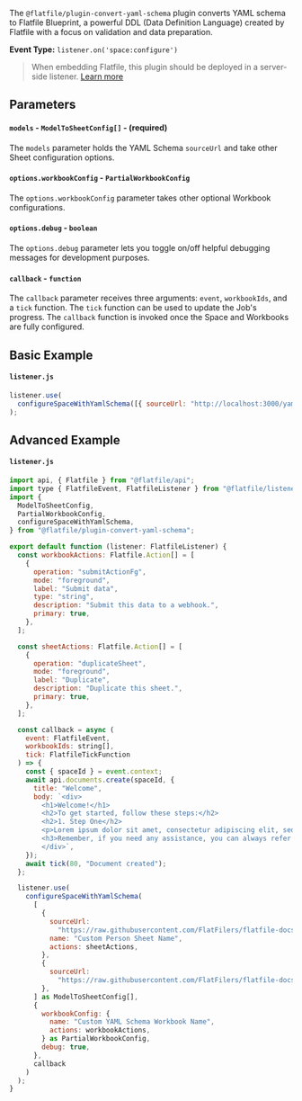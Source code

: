 <!-- START_INFOCARD -->

The `@flatfile/plugin-convert-yaml-schema` plugin converts YAML schema to
Flatfile Blueprint, a powerful DDL (Data Definition Language) created 
by Flatfile with a focus on validation and data preparation.

**Event Type:**
`listener.on('space:configure')`

<!-- END_INFOCARD -->


> When embedding Flatfile, this plugin should be deployed in a server-side listener. [Learn more](/docs/orchestration/listeners#listener-types)



## Parameters

#### `models` - `ModelToSheetConfig[]` - (required)
The `models` parameter holds the YAML Schema `sourceUrl` and take other Sheet configuration options.


#### `options.workbookConfig` - `PartialWorkbookConfig`
The `options.workbookConfig` parameter takes other optional Workbook configurations.


#### `options.debug` - `boolean`
The `options.debug` parameter lets you toggle on/off helpful debugging messages for development purposes.


#### `callback` - `function`
The `callback` parameter receives three arguments: `event`, `workbookIds`, and
a `tick` function. The `tick` function can be used to update the Job's
progress. The `callback` function is invoked once the Space and Workbooks are
fully configured.




## Basic Example

#### `listener.js`

```js listener.js
listener.use(
  configureSpaceWithYamlSchema([{ sourceUrl: "http://localhost:3000/yaml" }])
);
```



## Advanced Example

#### `listener.js`

```js listener.js
import api, { Flatfile } from "@flatfile/api";
import type { FlatfileEvent, FlatfileListener } from "@flatfile/listener";
import {
  ModelToSheetConfig,
  PartialWorkbookConfig,
  configureSpaceWithYamlSchema,
} from "@flatfile/plugin-convert-yaml-schema";

export default function (listener: FlatfileListener) {
  const workbookActions: Flatfile.Action[] = [
    {
      operation: "submitActionFg",
      mode: "foreground",
      label: "Submit data",
      type: "string",
      description: "Submit this data to a webhook.",
      primary: true,
    },
  ];

  const sheetActions: Flatfile.Action[] = [
    {
      operation: "duplicateSheet",
      mode: "foreground",
      label: "Duplicate",
      description: "Duplicate this sheet.",
      primary: true,
    },
  ];

  const callback = async (
    event: FlatfileEvent,
    workbookIds: string[],
    tick: FlatfileTickFunction
  ) => {
    const { spaceId } = event.context;
    await api.documents.create(spaceId, {
      title: "Welcome",
      body: `<div>
        <h1>Welcome!</h1>
        <h2>To get started, follow these steps:</h2>
        <h2>1. Step One</h2>
        <p>Lorem ipsum dolor sit amet, consectetur adipiscing elit, sed do eiusmod tempor incididunt ut labore et dolore magna aliqua. Ut enim ad minim veniam, quis nostrud exercitation ullamco laboris nisi ut aliquip ex ea commodo consequat. Duis aute irure dolor in reprehenderit in voluptate velit esse cillum dolore eu fugiat nulla pariatur.</p>
        <h3>Remember, if you need any assistance, you can always refer back to this page by clicking "Welcome" in the left-hand sidebar!</h3>
        </div>`,
    });
    await tick(80, "Document created");
  };

  listener.use(
    configureSpaceWithYamlSchema(
      [
        {
          sourceUrl:
            "https://raw.githubusercontent.com/FlatFilers/flatfile-docs-kitchen-sink/main/typescript/fetch-schemas/example-schemas/yaml/person.yml",
          name: "Custom Person Sheet Name",
          actions: sheetActions,
        },
        {
          sourceUrl:
            "https://raw.githubusercontent.com/FlatFilers/flatfile-docs-kitchen-sink/main/typescript/fetch-schemas/example-schemas/yaml/product.yml",
        },
      ] as ModelToSheetConfig[],
      {
        workbookConfig: {
          name: "Custom YAML Schema Workbook Name",
          actions: workbookActions,
        } as PartialWorkbookConfig,
        debug: true,
      },
      callback
    )
  );
}
```